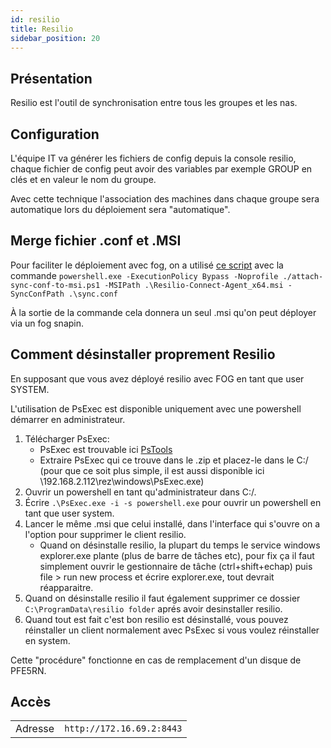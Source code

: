 ```yaml
---
id: resilio
title: Resilio
sidebar_position: 20
---
```


## Présentation

Resilio est l'outil de synchronisation entre tous les groupes et les nas.

## Configuration

L'équipe IT va générer les fichiers de config depuis la console resilio, chaque fichier de config peut avoir des variables par exemple GROUP en clés et en valeur le nom du groupe.

Avec cette technique l'association des machines dans chaque groupe sera automatique lors du déploiement sera "automatique".

## Merge fichier .conf et .MSI

Pour faciliter le déploiement avec fog, on a utilisé [ce script](https://github.com/ArtFXDev/silex_fog_snapin/blob/main/resilio/attach-sync-conf-to-msi.ps1) avec la commande `powershell.exe -ExecutionPolicy Bypass -Noprofile ./attach-sync-conf-to-msi.ps1 -MSIPath .\Resilio-Connect-Agent_x64.msi -SyncConfPath .\sync.conf`

À la sortie de la commande cela donnera un seul .msi qu'on peut déployer via un fog snapin.

## Comment désinstaller proprement Resilio

En supposant que vous avez déployé resilio avec FOG en tant que user SYSTEM.

L'utilisation de PsExec est disponible uniquement avec une powershell démarrer en administrateur.

1. Télécharger PsExec:
   - PsExec est trouvable ici [PsTools](https://docs.microsoft.com/en-us/sysinternals/downloads/psexec)
   - Extraire PsExec qui ce trouve dans le .zip et placez-le dans le C:/ (pour que ce soit plus simple, il est aussi disponible ici \\192.168.2.112\rez\windows\PsExec.exe)
2. Ouvrir un powershell en tant qu'administrateur dans C:/.
3. Écrire `.\PsExec.exe -i -s powershell.exe` pour ouvrir un powershell en tant que user system.
4. Lancer le même .msi que celui installé, dans l'interface qui s'ouvre on a l'option pour supprimer le client resilio.
   - Quand on désinstalle resilio, la plupart du temps le service windows explorer.exe plante (plus de barre de tâches etc), pour fix ça il faut simplement ouvrir le gestionnaire de tâche (ctrl+shift+echap) puis file > run new process et écrire explorer.exe, tout devrait réapparaitre.
5. Quand on désinstalle resilio il faut également supprimer ce dossier `C:\ProgramData\resilio folder` aprés avoir desinstaller resilio.
6. Quand tout est fait c'est bon resilio est désinstallé, vous pouvez réinstaller un client normalement avec PsExec si vous voulez réinstaller en system.

Cette "procédure" fonctionne en cas de remplacement d'un disque de PFE5RN.

## Accès

|         |                           |
| ------- | ------------------------- |
| Adresse | `http://172.16.69.2:8443` |
